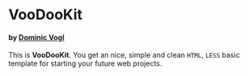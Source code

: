 # VooDooKit
#### by [Dominic Vogl](http://www.cat-ia.de)

This is **VooDooKit**. You get an nice, simple and clean `HTML`, `LESS` basic template for starting your future web projects.